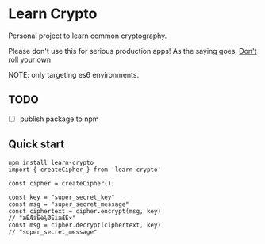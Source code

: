 # Learn Crypto

Personal project to learn common cryptography.

Please don't use this for serious production apps! As the saying goes, [Don't roll your own](https://security.stackexchange.com/questions/18197/why-shouldnt-we-roll-our-own)

NOTE: only targeting es6 environments.

## TODO

* [ ] publish package to npm

## Quick start

```
npm install learn-crypto
import { createCipher } from 'learn-crypto'

const cipher = createCipher();

const key = "super_secret_key"
const msg = "super_secret_message"
const ciphertext = cipher.encrypt(msg, key)
// "æÊÆäÊè¾ØÊìæÆÊ×"
const msg = cipher.decrypt(ciphertext, key)
// "super_secret_message"
```
